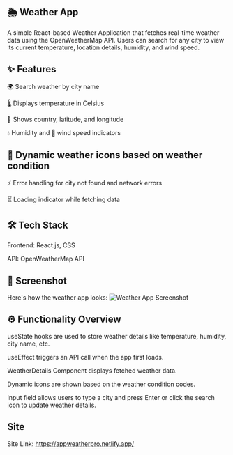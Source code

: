 ## 🌦️ Weather App
A simple React-based Weather Application that fetches real-time weather data using the OpenWeatherMap API.
Users can search for any city to view its current temperature, location details, humidity, and wind speed.

## ✨ Features
🌍 Search weather by city name

🌡️ Displays temperature in Celsius

📍 Shows country, latitude, and longitude

💧 Humidity and 💨 wind speed indicators

## 📸 Dynamic weather icons based on weather condition

⚡ Error handling for city not found and network errors

⏳ Loading indicator while fetching data

## 🛠️ Tech Stack
Frontend: React.js, CSS

API: OpenWeatherMap API

## 📸 Screenshot

Here's how the weather app looks:
![Weather App Screenshot](./assets/screenshot.png)

## ⚙️ Functionality Overview
useState hooks are used to store weather details like temperature, humidity, city name, etc.

useEffect triggers an API call when the app first loads.

WeatherDetails Component displays fetched weather data.

Dynamic icons are shown based on the weather condition codes.

Input field allows users to type a city and press Enter or click the search icon to update weather details.

## Site
Site Link: https://appweatherpro.netlify.app/
